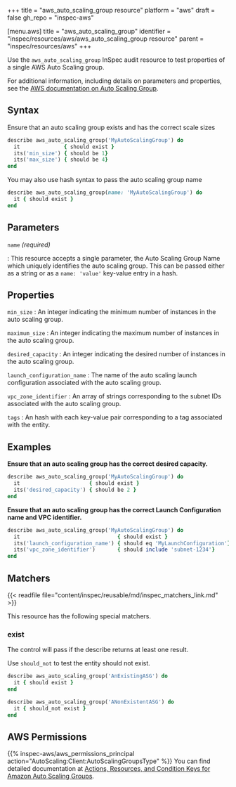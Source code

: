 +++
title = "aws_auto_scaling_group resource"
platform = "aws"
draft = false
gh_repo = "inspec-aws"

[menu.aws]
title = "aws_auto_scaling_group"
identifier = "inspec/resources/aws/aws_auto_scaling_group resource"
parent = "inspec/resources/aws"
+++

Use the `aws_auto_scaling_group` InSpec audit resource to test properties of a single AWS Auto Scaling group.

For additional information, including details on parameters and properties, see the [AWS documentation on Auto Scaling Group](https://docs.aws.amazon.com/autoscaling/ec2/userguide/AutoScalingGroup.html).

## Syntax

Ensure that an auto scaling group exists and has the correct scale sizes

```ruby
describe aws_auto_scaling_group('MyAutoScalingGroup') do
  it              { should exist }
  its('min_size') { should be 1}
  its('max_size') { should be 4}
end  
```

You may also use hash syntax to pass the auto scaling group name

```ruby
describe aws_auto_scaling_group(name: 'MyAutoScalingGroup') do
  it { should exist }
end
```

## Parameters

`name` _(required)_

: This resource accepts a single parameter, the Auto Scaling Group Name which uniquely identifies the auto scaling group.
  This can be passed either as a string or as a `name: 'value'` key-value entry in a hash.

## Properties

`min_size`
: An integer indicating the minimum number of instances in the auto scaling group.

`maximum_size`
: An integer indicating the maximum number of instances in the auto scaling group.

`desired_capacity`
: An integer indicating the desired  number of instances in the auto scaling group.

`launch_configuration_name`
: The name of the auto scaling launch configuration associated with the auto scaling group.

`vpc_zone_identifier`
: An array of strings corresponding to the subnet IDs associated with the auto scaling group.

`tags`
: An hash with each key-value pair corresponding to a tag associated with the entity.

## Examples

**Ensure that an auto scaling group has the correct desired capacity.**

```ruby
describe aws_auto_scaling_group('MyAutoScalingGroup') do
  it                      { should exist }
  its('desired_capacity') { should be 2 }
end  
```

**Ensure that an auto scaling group has the correct Launch Configuration name and VPC identifier.**

```ruby
describe aws_auto_scaling_group('MyAutoScalingGroup') do
  it                               { should exist }
  its('launch_configuration_name') { should eq 'MyLaunchConfiguration'}
  its('vpc_zone_identifier')       { should include 'subnet-1234'}
end  
```

## Matchers

{{< readfile file="content/inspec/reusable/md/inspec_matchers_link.md" >}}

This resource has the following special matchers.

### exist

The control will pass if the describe returns at least one result.

Use `should_not` to test the entity should not exist.

```ruby
describe aws_auto_scaling_group('AnExistingASG') do
  it { should exist }
end
```

```ruby
describe aws_auto_scaling_group('ANonExistentASG') do
  it { should_not exist }
end
```

## AWS Permissions

{{% inspec-aws/aws_permissions_principal action="AutoScaling:Client:AutoScalingGroupsType" %}}
You can find detailed documentation at [Actions, Resources, and Condition Keys for Amazon Auto Scaling Groups](https://docs.aws.amazon.com/autoscaling/ec2/userguide/control-access-using-iam.html).
